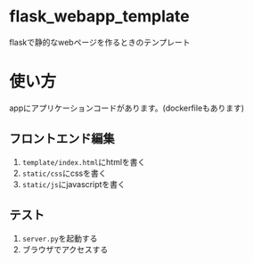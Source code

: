 # flask_webapp_template
flaskで静的なwebページを作るときのテンプレート

# 使い方
appにアプリケーションコードがあります。(dockerfileもあります)

## フロントエンド編集
1. ```template/index.html```にhtmlを書く
1. ```static/css```にcssを書く
1. ```static/js```にjavascriptを書く

## テスト
1. ```server.py```を起動する
1. ブラウザでアクセスする